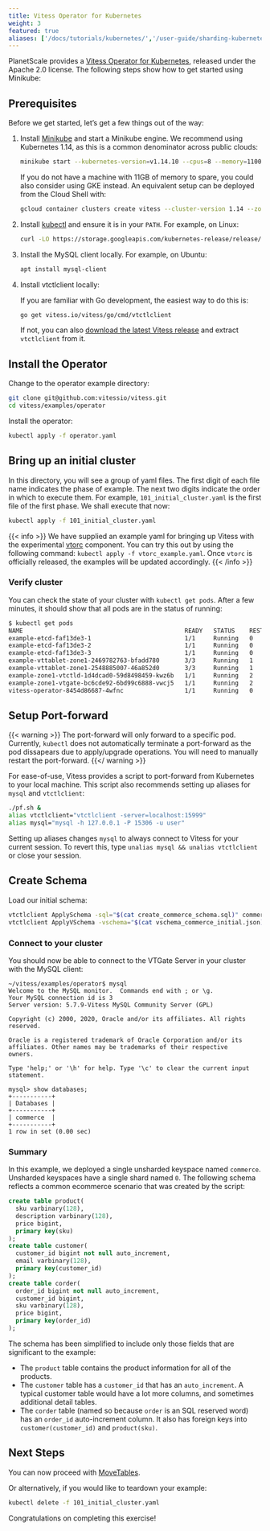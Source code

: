 ```yaml
---
title: Vitess Operator for Kubernetes
weight: 3
featured: true
aliases: ['/docs/tutorials/kubernetes/','/user-guide/sharding-kubernetes.html', '/docs/get-started/scaleway/','/docs/get-started/kubernetes/']
---
```


PlanetScale provides a [Vitess Operator for Kubernetes](https://github.com/planetscale/vitess-operator), released under the Apache 2.0 license. The following steps show how to get started using Minikube:

## Prerequisites

Before we get started, let’s get a few things out of the way:

1. Install [Minikube](https://kubernetes.io/docs/tasks/tools/install-minikube/) and start a Minikube engine. We recommend using Kubernetes 1.14, as this is a common denominator across public clouds:
    ```bash
    minikube start --kubernetes-version=v1.14.10 --cpus=8 --memory=11000 --disk-size=50g
    ```

    If you do not have a machine with 11GB of memory to spare, you could also consider using GKE instead. An equivalent setup can be deployed from the Cloud Shell with:
    ```bash
    gcloud container clusters create vitess --cluster-version 1.14 --zone us-east1-b --num-nodes 5
    ```

2. Install [kubectl](https://kubernetes.io/docs/tasks/tools/install-kubectl/) and ensure it is in your `PATH`. For example, on Linux:

    ```bash
    curl -LO https://storage.googleapis.com/kubernetes-release/release/v1.14.9/bin/linux/amd64/kubectl
    ```

1. Install the MySQL client locally. For example, on Ubuntu:

    ```bash
    apt install mysql-client
    ```

1. Install vtctlclient locally:

    If you are familiar with Go development, the easiest way to do this is:
    ```bash
    go get vitess.io/vitess/go/cmd/vtctlclient
    ```
    If not, you can also [download the latest Vitess release](https://github.com/vitessio/vitess/releases) and extract `vtctlclient` from it.

## Install the Operator

Change to the operator example directory:

```bash
git clone git@github.com:vitessio/vitess.git
cd vitess/examples/operator
```

Install the operator:

```bash
kubectl apply -f operator.yaml
```

## Bring up an initial cluster

In this directory, you will see a group of yaml files. The first digit of each file name indicates the phase of example. The next two digits indicate the order in which to execute them. For example, `101_initial_cluster.yaml` is the first file of the first phase. We shall execute that now:

```bash
kubectl apply -f 101_initial_cluster.yaml
```

{{< info >}}
We have supplied an example yaml for bringing up Vitess with the experimental [vtorc](../../user-guides/configuration-basic/vtorc) component. You can try this out by using the following command: `kubectl apply -f vtorc_example.yaml`. Once `vtorc` is officially released, the examples will be updated accordingly.
{{< /info >}}

### Verify cluster

You can check the state of your cluster with `kubectl get pods`. After a few minutes, it should show that all pods are in the status of running:

```bash
$ kubectl get pods
NAME                                             READY   STATUS    RESTARTS   AGE
example-etcd-faf13de3-1                          1/1     Running   0          78s
example-etcd-faf13de3-2                          1/1     Running   0          78s
example-etcd-faf13de3-3                          1/1     Running   0          78s
example-vttablet-zone1-2469782763-bfadd780       3/3     Running   1          78s
example-vttablet-zone1-2548885007-46a852d0       3/3     Running   1          78s
example-zone1-vtctld-1d4dcad0-59d8498459-kwz6b   1/1     Running   2          78s
example-zone1-vtgate-bc6cde92-6bd99c6888-vwcj5   1/1     Running   2          78s
vitess-operator-8454d86687-4wfnc                 1/1     Running   0          2m29s
```

## Setup Port-forward

{{< warning >}}
The port-forward will only forward to a specific pod. Currently, `kubectl` does not automatically terminate a port-forward as the pod dissapears due to apply/upgrade operations. You will need to manually restart the port-forward.
{{</ warning >}}

For ease-of-use, Vitess provides a script to port-forward from Kubernetes to your local machine. This script also recommends setting up aliases for `mysql` and `vtctlclient`:

```bash
./pf.sh &
alias vtctlclient="vtctlclient -server=localhost:15999"
alias mysql="mysql -h 127.0.0.1 -P 15306 -u user"
```

Setting up aliases changes `mysql` to always connect to Vitess for your current session. To revert this, type `unalias mysql && unalias vtctlclient` or close your session.

## Create Schema

Load our initial schema:

```bash
vtctlclient ApplySchema -sql="$(cat create_commerce_schema.sql)" commerce
vtctlclient ApplyVSchema -vschema="$(cat vschema_commerce_initial.json)" commerce
```

### Connect to your cluster

You should now be able to connect to the VTGate Server in your cluster with the MySQL client:

```text
~/vitess/examples/operator$ mysql
Welcome to the MySQL monitor.  Commands end with ; or \g.
Your MySQL connection id is 3
Server version: 5.7.9-Vitess MySQL Community Server (GPL)

Copyright (c) 2000, 2020, Oracle and/or its affiliates. All rights reserved.

Oracle is a registered trademark of Oracle Corporation and/or its
affiliates. Other names may be trademarks of their respective
owners.

Type 'help;' or '\h' for help. Type '\c' to clear the current input statement.

mysql> show databases;
+-----------+
| Databases |
+-----------+
| commerce  |
+-----------+
1 row in set (0.00 sec)
```

### Summary

In this example, we deployed a single unsharded keyspace named `commerce`. Unsharded keyspaces have a single shard named `0`. The following schema reflects a common ecommerce scenario that was created by the script:

``` sql
create table product(
  sku varbinary(128),
  description varbinary(128),
  price bigint,
  primary key(sku)
);
create table customer(
  customer_id bigint not null auto_increment,
  email varbinary(128),
  primary key(customer_id)
);
create table corder(
  order_id bigint not null auto_increment,
  customer_id bigint,
  sku varbinary(128),
  price bigint,
  primary key(order_id)
);
```

The schema has been simplified to include only those fields that are significant to the example:

* The `product` table contains the product information for all of the products.
* The `customer` table has a `customer_id` that has an `auto_increment`. A typical customer table would have a lot more columns, and sometimes additional detail tables.
* The `corder` table (named so because `order` is an SQL reserved word) has an `order_id` auto-increment column. It also has foreign keys into `customer(customer_id)` and `product(sku)`.

## Next Steps

You can now proceed with [MoveTables](../../user-guides/migration/move-tables).

Or alternatively, if you would like to teardown your example:

```sh
kubectl delete -f 101_initial_cluster.yaml
```
Congratulations on completing this exercise!
